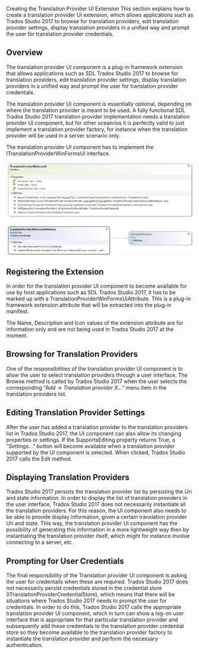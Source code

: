 Creating the Translation Provider UI Extension
This section explains how to create a translation provider UI extension, which allows applications such as Trados Studio 2017 to browse for translation providers, edit translation provider settings, display translation providers in a unified way and prompt the user for translation provider credentials.

Overview
----
The translation provider UI component is a plug-in framework extension that allows applications such as SDL Trados Studio 2017 to browse for translation providers, edit translation provider settings, display translation providers in a unified way and prompt the user for translation provider credentials.

The translation provider UI component is essentially optional, depending on where the translation provider is meant to be used. A fully functional SDL Trados Studio 2017 translation provider implementation needs a translation provider UI component, but for other sceanrios it is perfectly valid to just implement a translation provider factory, for instance when the translation provider will be used in a server scenario only.

The translation provider UI component has to implement the ITranslationProviderWinFormsUI interface.


<img style="display:block; " src="images/TranslationProviderWinFormsUI.png"/>

Registering the Extension
---
In order for the translation provider UI component to become available for use by host applications such as SDL Trados Studio 2017, it has to be marked up with a TranslationProviderWinFormsUiAttribute. This is a plug-in framework extension attribute that will be extracted into the plug-in manifest.

The Name, Description and Icon values of the extension attribute are for information only and are not being used in Trados Studio 2017 at the moment.

Browsing for Translation Providers
----
One of the responsibilities of the translation provider UI component is to allow the user to select translation providers through a user interface. The Browse method is called by Trados Studio 2017 when the user selects the corresponding *"Add -> Translation provider X..."* menu item in the translation providers list.

Editing Translation Provider Settings
----
After the user has added a translation provider to the translation providers list in Trados Studio 2017, the UI component can also allow its changing properties or settings. If the SupportsEditing property returns True, a *"Settings..."* button will become available when a translation provider supported by the UI component is selected. When clicked, Trados Studio 2017 calls the Edit method.

Displaying Translation Providers
----
Trados Studio 2017 persists the translation provider list by persisting the Uri and state information. In order to display the list of translation providers in the user interface, Trados Studio 2017 does not necessarily instantiate all the translation providers. For this reason, the UI component also needs to be able to provide display information, given a certain translation provider Uri and state. This way, the translation provider UI component has the possibility of generating this information in a more lightweight way then by instantiating the translation provider itself, which might for instance involve connecting to a server, etc.

Prompting for User Credentials
-----
The final responsibility of the Translation provider UI component is asking the user for credentails when these are required. Trados Studio 2017 does not necessarily persist credentials stored in the credential store (ITranslationProviderCredentialStore), which means that there will be situations where Trados Studio 2017 needs to prompt the user for credentials. In order to do this,  Trados Studio 2017 calls the appropriate translation provider UI component, which in turn can show a log-on user interface that is appropriate for that particular translation provider and subsequently add these credentials to the translation provider credential store so they become available to the translation provider factory to instantiate the translation provider and perform the necessary authentication.